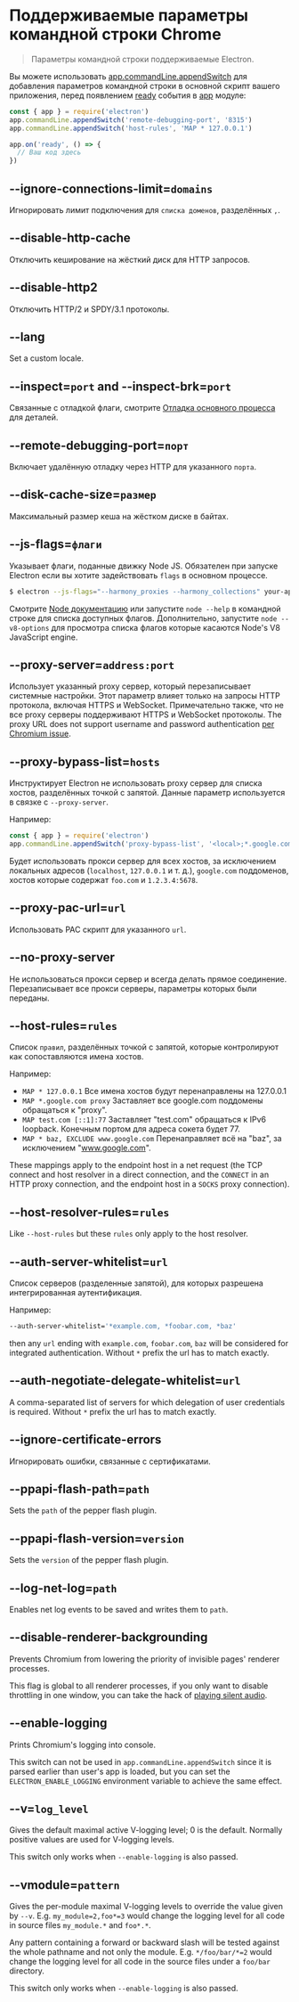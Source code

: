 # Поддерживаемые параметры командной строки Chrome

> Параметры командной строки поддерживаемые Electron.

Вы можете использовать [app.commandLine.appendSwitch](app.md#appcommandlineappendswitchswitch-value) для добавления параметров командной строки в основной скрипт вашего приложения, перед появлением [ready](app.md#event-ready) события в [app](app.md) модуле:

```javascript
const { app } = require('electron')
app.commandLine.appendSwitch('remote-debugging-port', '8315')
app.commandLine.appendSwitch('host-rules', 'MAP * 127.0.0.1')

app.on('ready', () => {
  // Ваш код здесь
})
```

## --ignore-connections-limit=`domains`

Игнорировать лимит подключения для `списка доменов`, разделённых `,`.

## --disable-http-cache

Отключить кеширование на жёсткий диск для HTTP запросов.

## --disable-http2

Отключить HTTP/2 и SPDY/3.1 протоколы.

## --lang

Set a custom locale.

## --inspect=`port` and --inspect-brk=`port`

Связанные с отладкой флаги, смотрите [Отладка основного процесса](../tutorial/debugging-main-process.md) для деталей.

## --remote-debugging-port=`порт`

Включает удалённую отладку через HTTP для указанного `порта`.

## --disk-cache-size=`размер`

Максимальный размер кеша на жёстком диске в байтах.

## --js-flags=`флаги`

Указывает флаги, поданные движку Node JS. Обязателен при запуске Electron если вы хотите задействовать `flags` в основном процессе.

```sh
$ electron --js-flags="--harmony_proxies --harmony_collections" your-app
```

Смотрите [Node документацию](https://nodejs.org/api/cli.html) или запустите `node --help` в командной строке для списка доступных флагов. Дополнительно, запустите `node --v8-options` для просмотра списка флагов которые касаются Node's V8 JavaScript engine.

## --proxy-server=`address:port`

Использует указанный proxy сервер, который перезаписывает системные настройки. Этот параметр влияет только на запросы HTTP протокола, включая HTTPS и WebSocket. Примечательно также, что не все proxy серверы поддерживают HTTPS и WebSocket протоколы. The proxy URL does not support username and password authentication [per Chromium issue](https://bugs.chromium.org/p/chromium/issues/detail?id=615947).

## --proxy-bypass-list=`hosts`

Инструктирует Electron не использовать proxy сервер для списка хостов, разделённых точкой с запятой. Данные параметр используется в связке с `--proxy-server`.

Например:

```javascript
const { app } = require('electron')
app.commandLine.appendSwitch('proxy-bypass-list', '<local>;*.google.com;*foo.com;1.2.3.4:5678')
```

Будет использовать прокси сервер для всех хостов, за исключением локальных адресов (`localhost`, `127.0.0.1` и т. д.), `google.com` поддоменов, хостов которые содержат `foo.com` и `1.2.3.4:5678`.

## --proxy-pac-url=`url`

Использовать PAC скрипт для указанного `url`.

## --no-proxy-server

Не использоваться прокси сервер и всегда делать прямое соединение. Перезаписывает все прокси серверы, параметры которых были переданы.

## --host-rules=`rules`

Список `правил`, разделённых точкой с запятой, которые контролируют как сопоставляются имена хостов.

Например:

* `MAP * 127.0.0.1` Все имена хостов будут перенаправлены на 127.0.0.1
* `MAP *.google.com proxy` Заставляет все google.com поддомены обращаться к "proxy".
* `MAP test.com [::1]:77` Заставляет "test.com" обращаться к IPv6 loopback. Конечным портом для адреса сокета будет 77.
* `MAP * baz, EXCLUDE www.google.com` Перенаправляет всё на "baz", за исключением "www.google.com".

These mappings apply to the endpoint host in a net request (the TCP connect and host resolver in a direct connection, and the `CONNECT` in an HTTP proxy connection, and the endpoint host in a `SOCKS` proxy connection).

## --host-resolver-rules=`rules`

Like `--host-rules` but these `rules` only apply to the host resolver.

## --auth-server-whitelist=`url`

Список серверов (разделенные запятой), для которых разрешена интегрированная аутентификация.

Например:

```sh
--auth-server-whitelist='*example.com, *foobar.com, *baz'
```

then any `url` ending with `example.com`, `foobar.com`, `baz` will be considered for integrated authentication. Without `*` prefix the url has to match exactly.

## --auth-negotiate-delegate-whitelist=`url`

A comma-separated list of servers for which delegation of user credentials is required. Without `*` prefix the url has to match exactly.

## --ignore-certificate-errors

Игнорировать ошибки, связанные с сертификатами.

## --ppapi-flash-path=`path`

Sets the `path` of the pepper flash plugin.

## --ppapi-flash-version=`version`

Sets the `version` of the pepper flash plugin.

## --log-net-log=`path`

Enables net log events to be saved and writes them to `path`.

## --disable-renderer-backgrounding

Prevents Chromium from lowering the priority of invisible pages' renderer processes.

This flag is global to all renderer processes, if you only want to disable throttling in one window, you can take the hack of [playing silent audio](https://github.com/atom/atom/pull/9485/files).

## --enable-logging

Prints Chromium's logging into console.

This switch can not be used in `app.commandLine.appendSwitch` since it is parsed earlier than user's app is loaded, but you can set the `ELECTRON_ENABLE_LOGGING` environment variable to achieve the same effect.

## --v=`log_level`

Gives the default maximal active V-logging level; 0 is the default. Normally positive values are used for V-logging levels.

This switch only works when `--enable-logging` is also passed.

## --vmodule=`pattern`

Gives the per-module maximal V-logging levels to override the value given by `--v`. E.g. `my_module=2,foo*=3` would change the logging level for all code in source files `my_module.*` and `foo*.*`.

Any pattern containing a forward or backward slash will be tested against the whole pathname and not only the module. E.g. `*/foo/bar/*=2` would change the logging level for all code in the source files under a `foo/bar` directory.

This switch only works when `--enable-logging` is also passed.